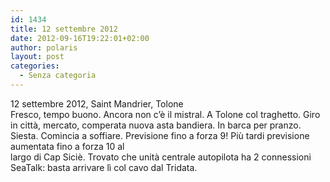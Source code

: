 ```yaml
---
id: 1434
title: 12 settembre 2012
date: 2012-09-16T19:22:01+02:00
author: polaris
layout: post
categories:
  - Senza categoria
---
```

12 settembre 2012, Saint Mandrier, Tolone  
Fresco, tempo buono. Ancora non c&#8217;è il mistral. A Tolone col traghetto. Giro in città, mercato, comperata nuova asta bandiera. In barca per pranzo. Siesta. Comincia a soffiare. Previsione fino a forza 9! Più tardi previsione aumentata fino a forza 10 al  
largo di Cap Siciè. Trovato che unità centrale autopilota ha 2 connessioni SeaTalk: basta arrivare lì col cavo dal Tridata.